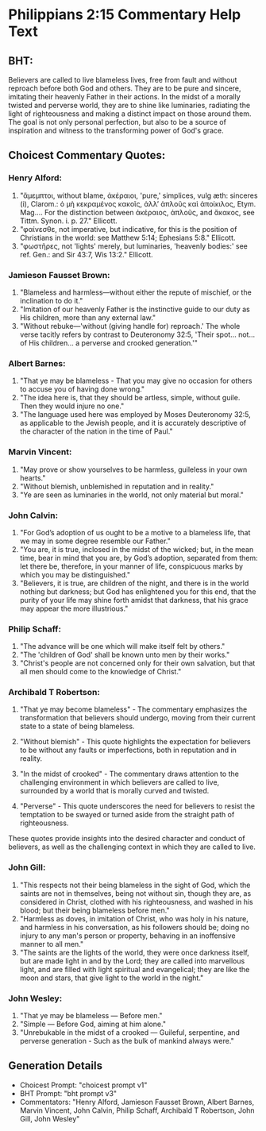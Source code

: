 # Philippians 2:15 Commentary Help Text

## BHT:
Believers are called to live blameless lives, free from fault and without reproach before both God and others. They are to be pure and sincere, imitating their heavenly Father in their actions. In the midst of a morally twisted and perverse world, they are to shine like luminaries, radiating the light of righteousness and making a distinct impact on those around them. The goal is not only personal perfection, but also to be a source of inspiration and witness to the transforming power of God's grace.

## Choicest Commentary Quotes:
### Henry Alford:
1) "ἄμεμπτοι, without blame, ἀκέραιοι, 'pure,' simplices, vulg æth: sinceres (i), Clarom.: ὁ μὴ κεκραμένος κακοῖς, ἀλλʼ ἁπλοῦς καὶ ἀποίκιλος, Etym. Mag.… For the distinction between ἀκέραιος, ἁπλοῦς, and ἄκακος, see Tittm. Synon. i. p. 27." Ellicott.
2) "φαίνεσθε, not imperative, but indicative, for this is the position of Christians in the world: see Matthew 5:14; Ephesians 5:8." Ellicott.
3) "φωστῆρες, not 'lights' merely, but luminaries, 'heavenly bodies:' see ref. Gen.: and Sir 43:7, Wis 13:2." Ellicott.

### Jamieson Fausset Brown:
1. "Blameless and harmless—without either the repute of mischief, or the inclination to do it."
2. "Imitation of our heavenly Father is the instinctive guide to our duty as His children, more than any external law."
3. "Without rebuke—'without (giving handle for) reproach.' The whole verse tacitly refers by contrast to Deuteronomy 32:5, 'Their spot... not... of His children... a perverse and crooked generation.'"

### Albert Barnes:
1. "That ye may be blameless - That you may give no occasion for others to accuse you of having done wrong."
2. "The idea here is, that they should be artless, simple, without guile. Then they would injure no one."
3. "The language used here was employed by Moses Deuteronomy 32:5, as applicable to the Jewish people, and it is accurately descriptive of the character of the nation in the time of Paul."

### Marvin Vincent:
1. "May prove or show yourselves to be harmless, guileless in your own hearts." 
2. "Without blemish, unblemished in reputation and in reality." 
3. "Ye are seen as luminaries in the world, not only material but moral."

### John Calvin:
1. "For God’s adoption of us ought to be a motive to a blameless life, that we may in some degree resemble our Father."
2. "You are, it is true, inclosed in the midst of the wicked; but, in the mean time, bear in mind that you are, by God’s adoption, separated from them: let there be, therefore, in your manner of life, conspicuous marks by which you may be distinguished."
3. "Believers, it is true, are children of the night, and there is in the world nothing but darkness; but God has enlightened you for this end, that the purity of your life may shine forth amidst that darkness, that his grace may appear the more illustrious."

### Philip Schaff:
1. "The advance will be one which will make itself felt by others."
2. "The 'children of God' shall be known unto men by their works."
3. "Christ's people are not concerned only for their own salvation, but that all men should come to the knowledge of Christ."

### Archibald T Robertson:
1. "That ye may become blameless" - The commentary emphasizes the transformation that believers should undergo, moving from their current state to a state of being blameless.

2. "Without blemish" - This quote highlights the expectation for believers to be without any faults or imperfections, both in reputation and in reality.

3. "In the midst of crooked" - The commentary draws attention to the challenging environment in which believers are called to live, surrounded by a world that is morally curved and twisted.

4. "Perverse" - This quote underscores the need for believers to resist the temptation to be swayed or turned aside from the straight path of righteousness.

These quotes provide insights into the desired character and conduct of believers, as well as the challenging context in which they are called to live.

### John Gill:
1. "This respects not their being blameless in the sight of God, which the saints are not in themselves, being not without sin, though they are, as considered in Christ, clothed with his righteousness, and washed in his blood; but their being blameless before men."
2. "Harmless as doves, in imitation of Christ, who was holy in his nature, and harmless in his conversation, as his followers should be; doing no injury to any man's person or property, behaving in an inoffensive manner to all men."
3. "The saints are the lights of the world, they were once darkness itself, but are made light in and by the Lord; they are called into marvellous light, and are filled with light spiritual and evangelical; they are like the moon and stars, that give light to the world in the night."

### John Wesley:
1. "That ye may be blameless — Before men." 
2. "Simple — Before God, aiming at him alone."
3. "Unrebukable in the midst of a crooked — Guileful, serpentine, and perverse generation - Such as the bulk of mankind always were."


## Generation Details
- Choicest Prompt: "choicest prompt v1"
- BHT Prompt: "bht prompt v3"
- Commentators: "Henry Alford, Jamieson Fausset Brown, Albert Barnes, Marvin Vincent, John Calvin, Philip Schaff, Archibald T Robertson, John Gill, John Wesley"
